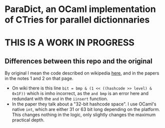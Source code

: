 # ParaDict, an OCaml implementation of CTries for parallel dictionnaries

# THIS IS A WORK IN PROGRESS

## Differences between this repo and the original
By original I mean the code described on wikipedia [here](https://en.wikipedia.org/wiki/Ctrie), and in the papers in the notes 1 and 2 on that page.

- On wiki there is this line `bit = bmp & (1 << ((hashcode >> level) & 0x1F))` which is imho incorrect, as the `and bmp` is an error here and redundant with the `and` in the `iinsert` function.
- In the paper they talk about a "32-bit hashcode space". I use OCaml's native `int`, which are either 31 or 63 bit long depending on the platform. This changes nothing in the logic, only slightly changes the maximum practical depth.
